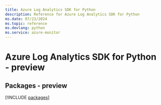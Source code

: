 ```yaml
---
title: Azure Log Analytics SDK for Python
description: Reference for Azure Log Analytics SDK for Python
ms.date: 07/23/2024
ms.topic: reference
ms.devlang: python
ms.service: azure-monitor
---
```

# Azure Log Analytics SDK for Python - preview
## Packages - preview
[!INCLUDE [packages](log-analytics-index.md)]
